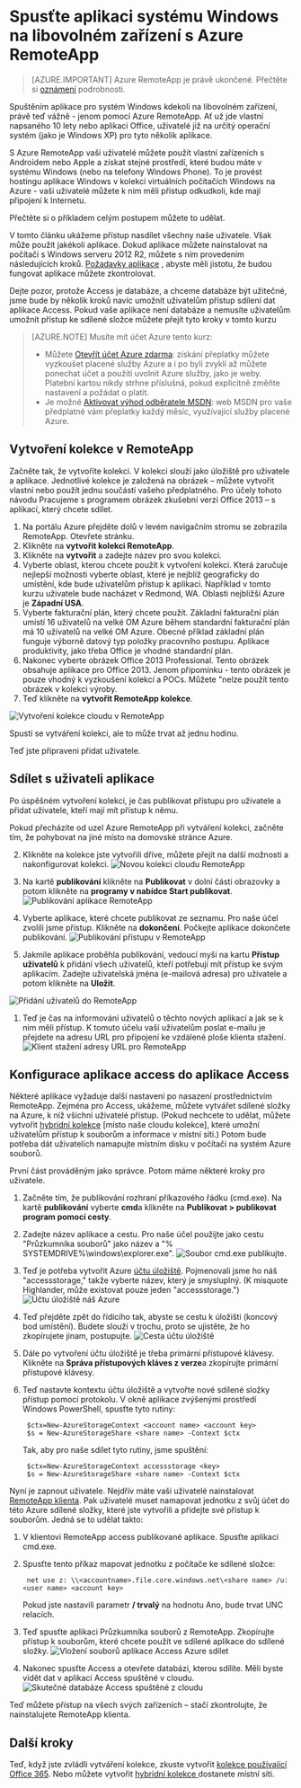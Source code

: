 <properties
   pageTitle="Spusťte aplikaci systému Windows na libovolném zařízení s Azure RemoteApp | Microsoft Azure"
   description="Naučte se sdílet jakékoli aplikace pro Windows s jinými uživateli pomocí Azure RemoteApp."
   services="remoteapp"
   documentationCenter=""
   authors="lizap"
   manager="mbaldwin"
   editor=""/>

<tags
   ms.service="remoteapp"
   ms.devlang="na"
   ms.topic="hero-article"
   ms.tgt_pltfrm="na"
   ms.workload="compute"
   ms.date="08/15/2016"
   ms.author="elizapo"/>

# <a name="run-any-windows-app-on-any-device-with-azure-remoteapp"></a>Spusťte aplikaci systému Windows na libovolném zařízení s Azure RemoteApp

> [AZURE.IMPORTANT]
> Azure RemoteApp je právě ukončené. Přečtěte si [oznámení](https://go.microsoft.com/fwlink/?linkid=821148) podrobnosti.

Spuštěním aplikace pro systém Windows kdekoli na libovolném zařízení, právě teď vážně - jenom pomocí Azure RemoteApp. Ať už jde vlastní napsaného 10 lety nebo aplikaci Office, uživatelé již na určitý operační systém (jako je Windows XP) pro tyto několik aplikace.

S Azure RemoteApp vaši uživatelé můžete použít vlastní zařízeních s Androidem nebo Apple a získat stejné prostředí, které budou máte v systému Windows (nebo na telefony Windows Phone). To je provést hostingu aplikace Windows v kolekci virtuálních počítačích Windows na Azure - vaši uživatelé můžete k nim měli přístup odkudkoli, kde mají připojení k Internetu. 

Přečtěte si o příkladem celým postupem můžete to udělat.

V tomto článku ukážeme přístup nasdílet všechny naše uživatele. Však může použít jakékoli aplikace. Dokud aplikace můžete nainstalovat na počítači s Windows serveru 2012 R2, můžete s ním provedením následujících kroků. [Požadavky aplikace](remoteapp-appreqs.md) , abyste měli jistotu, že budou fungovat aplikace můžete zkontrolovat.

Dejte pozor, protože Access je databáze, a chceme databáze být užitečné, jsme bude by několik kroků navíc umožnit uživatelům přístup sdílení dat aplikace Access. Pokud vaše aplikace není databáze a nemusíte uživatelům umožnit přístup ke sdílené složce můžete přejít tyto kroky v tomto kurzu

> [AZURE.NOTE] <a name="note"></a>Musíte mít účet Azure tento kurz:
> - Můžete [Otevřít účet Azure zdarma](https://azure.microsoft.com/free/?WT.mc_id=A261C142F): získání přeplatky můžete vyzkoušet placené služby Azure a i po byli zvyklí až můžete ponechat účet a použití uvolnit Azure služby, jako je weby. Platební kartou nikdy strhne příslušná, pokud explicitně změňte nastavení a požádat o platit.
> - Je možné [Aktivovat výhod odběratele MSDN](https://azure.microsoft.com/pricing/member-offers/msdn-benefits-details/?WT.mc_id=A261C142F): web MSDN pro vaše předplatné vám přeplatky každý měsíc, využívající služby placené Azure.


## <a name="create-a-collection-in-remoteapp"></a>Vytvoření kolekce v RemoteApp

Začněte tak, že vytvoříte kolekci. V kolekci slouží jako úložiště pro uživatele a aplikace. Jednotlivé kolekce je založená na obrázek – můžete vytvořit vlastní nebo použít jednu součástí vašeho předplatného. Pro účely tohoto návodu Pracujeme s programem obrázek zkušební verzi Office 2013 – s aplikací, který chcete sdílet.

1. Na portálu Azure přejděte dolů v levém navigačním stromu se zobrazila RemoteApp. Otevřete stránku.
2. Klikněte na **vytvořit kolekci RemoteApp**.
3. Klikněte na **vytvořit** a zadejte název pro svou kolekci.
4. Vyberte oblast, kterou chcete použít k vytvoření kolekci. Která zaručuje nejlepší možnosti vyberte oblast, které je nejblíž geograficky do umístění, kde bude uživatelům přístup k aplikaci. Například v tomto kurzu uživatele bude nacházet v Redmond, WA. Oblasti nejbližší Azure je **Západní USA**.
5. Vyberte fakturační plán, který chcete použít. Základní fakturační plán umístí 16 uživatelů na velké OM Azure během standardní fakturační plán má 10 uživatelů na velké OM Azure. Obecné příklad základní plán funguje výborně datový typ položky pracovního postupu. Aplikace produktivity, jako třeba Office je vhodné standardní plán.
6. Nakonec vyberte obrázek Office 2013 Professional. Tento obrázek obsahuje aplikace pro Office 2013. Jenom připomínku - tento obrázek je pouze vhodný k vyzkoušení kolekcí a POCs. Můžete "nelze použít tento obrázek v kolekci výroby.
7. Teď klikněte na **vytvořit RemoteApp kolekce**.

![Vytvoření kolekce cloudu v RemoteApp](./media/remoteapp-anyapp/ra-anyappcreatecollection.png)

Spustí se vytváření kolekci, ale to může trvat až jednu hodinu.

Teď jste připraveni přidat uživatele.

## <a name="share-the-app-with-users"></a>Sdílet s uživateli aplikace

Po úspěšném vytvoření kolekci, je čas publikovat přístupu pro uživatele a přidat uživatele, kteří mají mít přístup k němu.

Pokud přecházíte od uzel Azure RemoteApp při vytváření kolekci, začněte tím, že pohybovat na jiné místo na domovské stránce Azure.

2. Klikněte na kolekce jste vytvořili dříve, můžete přejít na další možnosti a nakonfigurovat kolekci.
![Novou kolekci cloudu RemoteApp](./media/remoteapp-anyapp/ra-anyappcollection.png)
3. Na kartě **publikování** klikněte na **Publikovat** v dolní části obrazovky a potom klikněte na **programy v nabídce Start publikovat**.
![Publikování aplikace RemoteApp](./media/remoteapp-anyapp/ra-anyapppublish.png)
4. Vyberte aplikace, které chcete publikovat ze seznamu. Pro naše účel zvolili jsme přístup. Klikněte na **dokončení**. Počkejte aplikace dokončete publikování.
![Publikování přístupu v RemoteApp](./media/remoteapp-anyapp/ra-anyapppublishaccess.png)


1. Jakmile aplikace proběhla publikování, vedoucí myši na kartu **Přístup uživatelů** k přidání všech uživatelů, kteří potřebují mít přístup ke svým aplikacím. Zadejte uživatelská jména (e-mailová adresa) pro uživatele a potom klikněte na **Uložit**.

![Přidání uživatelů do RemoteApp](./media/remoteapp-anyapp/ra-anyappaddusers.png)


1. Teď je čas na informování uživatelů o těchto nových aplikací a jak se k nim měli přístup. K tomuto účelu vaší uživatelům poslat e-mailu je přejdete na adresu URL pro připojení ke vzdálené ploše klienta stažení.
![Klient stažení adresy URL pro RemoteApp](./media/remoteapp-anyapp/ra-anyappurl.png)

## <a name="configure-access-to-access"></a>Konfigurace aplikace access do aplikace Access

Některé aplikace vyžaduje další nastavení po nasazení prostřednictvím RemoteApp. Zejména pro Access, ukážeme, můžete vytvářet sdílené složky na Azure, k níž všichni uživatelé přístup. (Pokud nechcete to udělat, můžete vytvořit [hybridní kolekce](remoteapp-create-hybrid-deployment.md) [místo naše cloudu kolekce], které umožní uživatelům přístup k souborům a informace v místní síti.) Potom bude potřeba dát uživatelích namapujte místním disku v počítači na systém Azure souborů.

První část prováděným jako správce. Potom máme některé kroky pro uživatele.

1. Začněte tím, že publikování rozhraní příkazového řádku (cmd.exe). Na kartě **publikování** vyberte **cmd**a klikněte na **Publikovat > publikovat program pomocí cesty**.
2. Zadejte název aplikace a cestu. Pro naše účel použijte jako cestu "Průzkumníka souborů" jako název a "% SYSTEMDRIVE%\windows\explorer.exe".
![Soubor cmd.exe publikujte.](./media/remoteapp-anyapp/ra-publishcmd.png)
3. Teď je potřeba vytvořit Azure [účtu úložiště](../storage/storage-create-storage-account.md). Pojmenovali jsme ho náš "accessstorage," takže vyberte název, který je smysluplný. (K misquote Highlander, může existovat pouze jeden "accessstorage.") ![Účtu úložiště náš Azure](./media/remoteapp-anyapp/ra-anyappazurestorage.png)
4. Teď přejděte zpět do řídícího tak, abyste se cestu k úložišti (koncový bod umístění). Budete slouží v trochu, proto se ujistěte, že ho zkopírujete jinam, postupujte.
![Cesta účtu úložiště](./media/remoteapp-anyapp/ra-anyappstoragelocation.png)
5. Dále po vytvoření účtu úložiště je třeba primární přístupové klávesy. Klikněte na **Správa přístupových kláves z verze**a zkopírujte primární přístupové klávesy.
6. Teď nastavte kontextu účtu úložiště a vytvořte nové sdílené složky přístup pomocí protokolu. V okně aplikace zvýšenými prostředí Windows PowerShell, spusťte tyto rutiny:

        $ctx=New-AzureStorageContext <account name> <account key>
        $s = New-AzureStorageShare <share name> -Context $ctx

    Tak, aby pro naše sdílet tyto rutiny, jsme spuštění:

        $ctx=New-AzureStorageContext accessstorage <key>
        $s = New-AzureStorageShare <share name> -Context $ctx


Nyní je zapnout uživatele. Nejdřív máte vaši uživatelé nainstalovat [RemoteApp klienta](remoteapp-clients.md). Pak uživatelé muset namapovat jednotku z svůj účet do této Azure sdílené složky, které jste vytvořili a přidejte své přístup k souborům. Jedná se to udělat takto:

1. V klientovi RemoteApp access publikované aplikace. Spusťte aplikaci cmd.exe.
2. Spusťte tento příkaz mapovat jednotku z počítače ke sdílené složce:

        net use z: \\<accountname>.file.core.windows.net\<share name> /u:<user name> <account key>

    Pokud jste nastavili parametr **/ trvalý** na hodnotu Ano, bude trvat UNC relacích.
1. Teď spusťte aplikaci Průzkumníka souborů z RemoteApp. Zkopírujte přístup k souborům, které chcete použít ve sdílené aplikace do sdílené složky.
![Vložení souborů aplikace Access Azure sdílet](./media/remoteapp-anyapp/ra-anyappuseraccess.png)
1. Nakonec spusťte Access a otevřete databázi, kterou sdílíte. Měli byste vidět dat v aplikaci Access spuštěné v cloudu.
![Skutečné databáze Access spuštěné z cloudu](./media/remoteapp-anyapp/ra-anyapprunningaccess.png)

Teď můžete přístup na všech svých zařízeních – stačí zkontrolujte, že nainstalujete RemoteApp klienta.

<!--Every topic should have next steps and links to the next logical set of content to keep the customer engaged-->
## <a name="next-steps"></a>Další kroky

Teď, když jste zvládli vytváření kolekce, zkuste vytvořit [kolekce používající Office 365](remoteapp-tutorial-o365anywhere.md). Nebo můžete vytvořit [hybridní kolekce ](remoteapp-create-hybrid-deployment.md)dostanete místní síti.

<!--Image references-->
 
